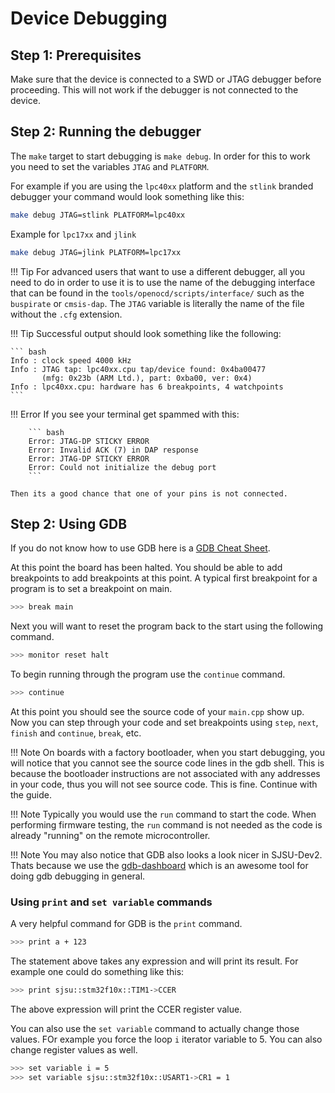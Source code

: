 # Device Debugging

## Step 1: Prerequisites

Make sure that the device is connected to a SWD or JTAG debugger before
proceeding. This will not work if the debugger is not connected to the device.

## Step 2: Running the debugger

The `make` target to start debugging is `make debug`. In order for this to work
you need to set the variables `JTAG` and `PLATFORM`.

For example if you are using the `lpc40xx` platform and the `stlink` branded
debugger your command would look something like this:

```bash
make debug JTAG=stlink PLATFORM=lpc40xx
```

Example for `lpc17xx` and `jlink`

```bash
make debug JTAG=jlink PLATFORM=lpc17xx
```

!!! Tip
    For advanced users that want to use a different debugger, all you need to do
    in order to use it is to use the name of the debugging interface that can be
    found in the `tools/openocd/scripts/interface/` such as the `buspirate` or
    `cmsis-dap`. The `JTAG` variable is literally the name of the file
    without the `.cfg` extension.

!!! Tip
    Successful output should look something like the following:

    ``` bash
    Info : clock speed 4000 kHz
    Info : JTAG tap: lpc40xx.cpu tap/device found: 0x4ba00477
           (mfg: 0x23b (ARM Ltd.), part: 0xba00, ver: 0x4)
    Info : lpc40xx.cpu: hardware has 6 breakpoints, 4 watchpoints
    ```

!!! Error
    If you see your terminal get spammed with this:

        ``` bash
        Error: JTAG-DP STICKY ERROR
        Error: Invalid ACK (7) in DAP response
        Error: JTAG-DP STICKY ERROR
        Error: Could not initialize the debug port
        ```

    Then its a good chance that one of your pins is not connected.

## Step 2: Using GDB

If you do not know how to use GDB here is a
[GDB Cheat Sheet](http://darkdust.net/files/GDB%20Cheat%20Sheet.pdf).

At this point the board has been halted. You should be able to add breakpoints
to add breakpoints at this point. A typical first breakpoint for a program is
to set a breakpoint on main.

``` bash
>>> break main
```

Next you will want to reset the program back to the start using the following
command.

``` bash
>>> monitor reset halt
```

To begin running through the program use the `continue` command.

```bash
>>> continue
```

At this point you should see the source code of your `main.cpp` show up. Now you
can step through your code and set breakpoints using `step`, `next`, `finish`
and `continue`, `break`, etc.

!!! Note
    On boards with a factory bootloader, when you start debugging, you will
    notice that you cannot see the source code lines in the gdb shell. This is
    because the bootloader instructions are not associated with any addresses in
    your code, thus you will not see source code. This is fine. Continue with
    the guide.

!!! Note
    Typically you would use the `run` command to start the code. When performing
    firmware testing, the `run` command is not needed as the code is already
    "running" on the remote microcontroller.

!!! Note
    You may also notice that GDB also looks a look nicer in SJSU-Dev2. Thats
    because we use the
    [gdb-dashboard](https://github.com/cyrus-and/gdb-dashboard) which is an
    awesome tool for doing gdb debugging in general.

### Using `print` and `set variable` commands

A very helpful command for GDB is the `print` command.

```bash
>>> print a + 123
```

The statement above takes any expression and will print its result. For example
one could do something like this:

```bash
>>> print sjsu::stm32f10x::TIM1->CCER
```

The above expression will print the CCER register value.

You can also use the `set variable` command to actually change those values.
FOr example you force the loop `i` iterator variable to 5. You can also change
register values as well.

```bash
>>> set variable i = 5
>>> set variable sjsu::stm32f10x::USART1->CR1 = 1
```
